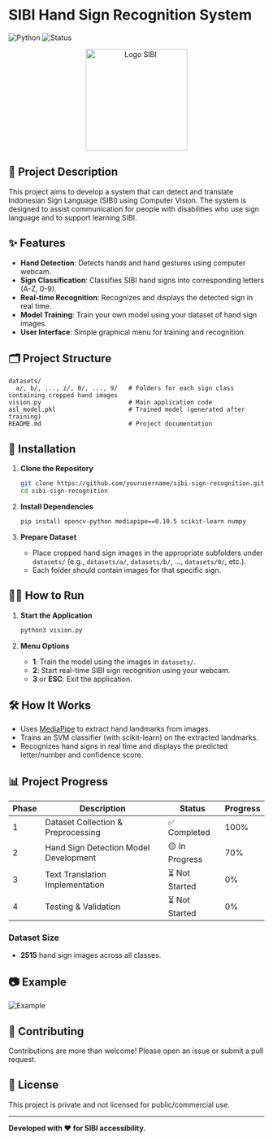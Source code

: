 # SIBI Hand Sign Recognition System

![Python](https://img.shields.io/badge/Python-3.7+-blue.svg)
![Status](https://img.shields.io/badge/Status-In%20Development-yellow.svg)

<p align="center">
  <img src="https://encrypted-tbn0.gstatic.com/images?q=tbn:ANd9GcTMp1C7pAAvzoAxFwkgn7mzE8k-JSBW5qJITA&s" alt="Logo SIBI" width="200"/>
</p>

## 📖 Project Description

This project aims to develop a system that can detect and translate Indonesian Sign Language (SIBI) using Computer Vision. The system is designed to assist communication for people with disabilities who use sign language and to support learning SIBI.

## ✨ Features

- **Hand Detection**: Detects hands and hand gestures using computer webcam.
- **Sign Classification**: Classifies SIBI hand signs into corresponding letters (A-Z, 0-9).
- **Real-time Recognition**: Recognizes and displays the detected sign in real time.
- **Model Training**: Train your own model using your dataset of hand sign images.
- **User Interface**: Simple graphical menu for training and recognition.

## 🗂️ Project Structure

```
datasets/
  a/, b/, ..., z/, 0/, ..., 9/   # Folders for each sign class containing cropped hand images
vision.py                        # Main application code
asl_model.pkl                    # Trained model (generated after training)
README.md                        # Project documentation
```

## 🚀 Installation

1. **Clone the Repository**
   ```bash
   git clone https://github.com/yourusername/sibi-sign-recognition.git
   cd sibi-sign-recognition
   ```

2. **Install Dependencies**
   ```bash
   pip install opencv-python mediapipe==0.10.5 scikit-learn numpy
   ```

3. **Prepare Dataset**
   - Place cropped hand sign images in the appropriate subfolders under `datasets/` (e.g., `datasets/a/`, `datasets/b/`, ..., `datasets/0/`, etc.).
   - Each folder should contain images for that specific sign.

## 🏃‍♂️ How to Run

1. **Start the Application**
   ```bash
   python3 vision.py
   ```

2. **Menu Options**
   - **1**: Train the model using the images in `datasets/`.
   - **2**: Start real-time SIBI sign recognition using your webcam.
   - **3** or **ESC**: Exit the application.

## 🛠️ How It Works

- Uses [MediaPipe](https://google.github.io/mediapipe/) to extract hand landmarks from images.
- Trains an SVM classifier (with scikit-learn) on the extracted landmarks.
- Recognizes hand signs in real time and displays the predicted letter/number and confidence score.

## 📊 Project Progress

| Phase | Description                              | Status           | Progress   |
|-------|------------------------------------------|------------------|------------|
| 1     | Dataset Collection & Preprocessing       | ✅ Completed      | 100%       |
| 2     | Hand Sign Detection Model Development    | 🟡 In Progress   | 70%        |
| 3     | Text Translation Implementation          | ⏳ Not Started   | 0%         |
| 4     | Testing & Validation                     | ⏳ Not Started   | 0%         |

### Dataset Size

- **2515** hand sign images across all classes.

## 📷 Example

![Example](https://user-images.githubusercontent.com/yourusername/example-sibi-demo.gif)

## 🤝 Contributing

Contributions are more than welcome! Please open an issue or submit a pull request.

## 📄 License

This project is private and not licensed for public/commercial use.

---

**Developed with ❤️ for SIBI accessibility.**